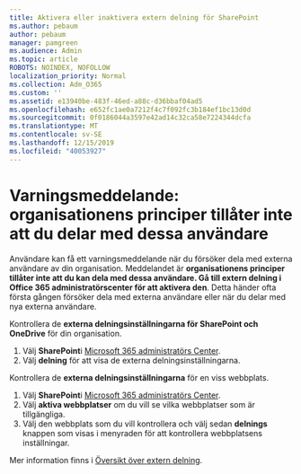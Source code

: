 ```yaml
---
title: Aktivera eller inaktivera extern delning för SharePoint
ms.author: pebaum
author: pebaum
manager: pamgreen
ms.audience: Admin
ms.topic: article
ROBOTS: NOINDEX, NOFOLLOW
localization_priority: Normal
ms.collection: Adm_O365
ms.custom: ''
ms.assetid: e13940be-483f-46ed-a88c-d36bbaf04ad5
ms.openlocfilehash: e652fc1ae0a7212f4c7f092fc3b184ef1bc13d0d
ms.sourcegitcommit: 0f0186044a3597e42ad14c32ca58e7224344dcfa
ms.translationtype: MT
ms.contentlocale: sv-SE
ms.lasthandoff: 12/15/2019
ms.locfileid: "40053927"
---
```

# <a name="warning-message-your-organizations-policies-dont-allow-you-to-share-with-these-users"></a>Varningsmeddelande: organisationens principer tillåter inte att du delar med dessa användare

Användare kan få ett varningsmeddelande när du försöker dela med externa användare av din organisation. Meddelandet är **organisationens principer tillåter inte att du kan dela med dessa användare. Gå till extern delning i Office 365 administratörscenter för att aktivera den**. Detta händer ofta första gången försöker dela med externa användare eller när du delar med nya externa användare.

Kontrollera de **externa delningsinställningarna för SharePoint och OneDrive** för din organisation.

1. Välj **SharePoint**i [Microsoft 365 administratörs Center](https://admin.microsoft.com/AdminPortal/Home#/homepage">https://admin.microsoft.com/).
3. Välj **delning** för att visa de externa delningsinställningarna.

Kontrollera de **externa delningsinställningarna** för en viss webbplats.

1. Välj **SharePoint**i [Microsoft 365 administratörs Center](https://admin.microsoft.com/AdminPortal/Home#/homepage">https://admin.microsoft.com/).
2. Välj **aktiva webbplatser** om du vill se vilka webbplatser som är tillgängliga.
3. Välj den webbplats som du vill kontrollera och välj sedan **delnings** knappen som visas i menyraden för att kontrollera webbplatsens inställningar.

Mer information finns i [Översikt över extern delning](https://docs.microsoft.com/sharepoint/external-sharing-overview).